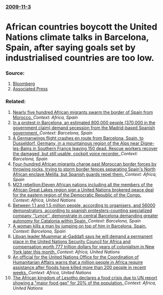 ### [2009-11-3](/news/2009/11/3/index.md)

#  African countries boycott the United Nations climate talks in Barcelona, Spain, after saying goals set by industrialised countries are too low. 




### Source:

1. [Bloomberg](http://www.bloomberg.com/apps/news?pid=20601116&sid=ajIGMCtX2wxU)
2. [Associated Press](http://www.google.com/hostednews/ap/article/ALeqM5hbpcmKRVmApR_BXLUINDwR_jzs4QD9BO61F80)

### Related:

1. [Nearly five hundred African migrants swarm the border of Spain from Morocco. ](/news/2017/02/17/nearly-five-hundred-african-migrants-swarm-the-border-of-spain-from-morocco.md) _Context: Africa, Spain_
2. [In a protest in Barcelona, an estimated 800,000 people (370,000 in the government claim) demand secession from the Madrid-based Spanish government. ](/news/2016/09/12/in-a-protest-in-barcelona-an-estimated-800-000-people-370-000-in-the-government-claim-demand-secession-from-the-madrid-based-spanish-gove.md) _Context: Barcelona, Spain_
3. [A Germanwings flight crashes en route from Barcelona, Spain, to Dusseldorf, Germany, in a mountainous region of the Alps near Digne-les-Bains in  Southern France leaving 150 dead. Rescue workers recover the damaged, but still usable, cockpit voice recorder. ](/news/2015/03/24/a-germanwings-flight-crashes-en-route-from-barcelona-spain-to-da1-4sseldorf-germany-in-a-mountainous-region-of-the-alps-near-digne-les-bai.md) _Context: Barcelona, Spain_
4. [Four-hundred African migrants charge past Moroccan border forces by throwing rocks, trying to storm border fences separating Spain's North African enclave Melilla, but Spanish guards repel them. ](/news/2015/02/1/four-hundred-african-migrants-charge-past-moroccan-border-forces-by-throwing-rocks-trying-to-storm-border-fences-separating-spain-s-north-a.md) _Context: Africa, Spain_
5. [M23 rebellion:Eleven African nations including all the members of the African Great Lakes region sign a United Nations brokered peace deal for the eastern region of the Democratic Republic of the Congo. ](/news/2013/02/24/m23-rebellion-peleven-african-nations-including-all-the-members-of-the-african-great-lakes-region-sign-a-united-nations-brokered-peace-deal.md) _Context: Africa, United Nations_
6. [Between 1.1 and 1.5 million people, according to organisers, and 56000 demonstrators, according to spanish protesters-counting specialized company ''Lynce'', demonstrate in central Barcelona demanding greater autonomy for Catalonia within Spain. ](/news/2010/07/10/between-1-1-and-1-5-million-people-according-to-organisers-and-56000-demonstrators-according-to-spanish-protesters-counting-specialized-c.md) _Context: Barcelona, Spain_
7. [ A woman kills a man by jumping on top of him in Barcelona, Spain. ](/news/2009/09/2/a-woman-kills-a-man-by-jumping-on-top-of-him-in-barcelona-spain.md) _Context: Barcelona, Spain_
8. [ Libyan leader Muammar al-Gaddafi says he will demand a permanent place in the United Nations Security Council for Africa and compensation worth 777 trillion dollars for years of colonialism in New York later this month. ](/news/2009/09/10/libyan-leader-muammar-al-gaddafi-says-he-will-demand-a-permanent-place-in-the-united-nations-security-council-for-africa-and-compensation-w.md) _Context: Africa, United Nations_
9. [ An official for the United Nations Office for the Coordination of Humanitarian Affairs warns that a million people in Africa require assistance after floods have killed more than 200 people in recent weeks. ](/news/2007/09/14/an-official-for-the-united-nations-office-for-the-coordination-of-humanitarian-affairs-warns-that-a-million-people-in-africa-require-assist.md) _Context: Africa, United Nations_
10. [ The African kingdom of Lesotho declares a food crisis due to UN report showing a "major food gap" for 20% of the population. ](/news/2007/07/12/the-african-kingdom-of-lesotho-declares-a-food-crisis-due-to-un-report-showing-a-major-food-gap-for-20-of-the-population.md) _Context: Africa, United Nations_
